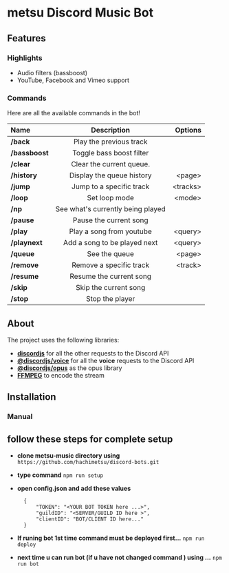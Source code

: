 # metsu Discord Music Bot

## Features

### Highlights

* Audio filters (bassboost)
* YouTube, Facebook and Vimeo support

### Commands

Here are all the available commands in the bot!

|      Name      |            Description             |  Options  |
|:---------------|:----------------------------------:|----------:|
|   **/back**    |      Play the previous track       |           |
| **/bassboost** |      Toggle bass boost filter      |           |
|   **/clear**   |      Clear the current queue.      |           |
|  **/history**  |     Display the queue history      |  \<page>  |
|   **/jump**    |      Jump to a specific track      | \<tracks> |
|   **/loop**    |           Set loop mode            |  \<mode>  |
|    **/np**     | See what's currently being played  |           |
|   **/pause**   |       Pause the current song       |           |
|   **/play**    |      Play a song from youtube      | \<query>  |
| **/playnext**  | Add a song to be played next       | \<query>  |
|   **/queue**   |           See the queue            |  \<page>  |
|  **/remove**   |      Remove a specific track       | \<track>  |
|  **/resume**   |      Resume the current song       |           |
|   **/skip**    |      Skip  the current song        |           |
|   **/stop**    |          Stop the player           |           |

## About

The project uses the following libraries:
* **[discordjs](https://github.com/discordjs/discord.js)** for all the other requests to the Discord API
* **[@discordjs/voice](https://github.com/discordjs/voice)** for all the **voice** requests to the Discord API
* **[@discordjs/opus](https://github.com/discordjs/opus)** as the opus library
* **[FFMPEG](https://ffmpeg.org)** to encode the stream

## Installation

### Manual
## follow these steps for complete setup 
* **clone metsu-music directory using** `https://github.com/hachimetsu/discord-bots.git`
* **type command** `npm run setup`
* **open config.json and add these values**

        {
            "TOKEN": "<YOUR BOT TOKEN here ...>",
            "guildID": "<SERVER/GUILD ID here >",
            "clientID": "BOT/CLIENT ID here..."
        }
        
* **If runing bot 1st time command must be deployed first...** `npm run deploy`
        
* **next time u can run bot (if u have not changed command ) using ...** `npm run bot`

